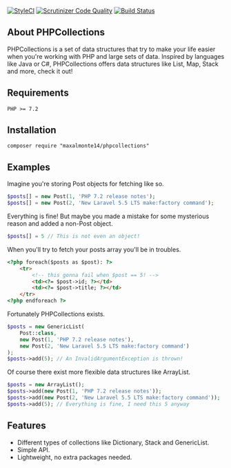 [![StyleCI](https://github.styleci.io/repos/106444310/shield?branch=master)](https://github.styleci.io/repos/106444310)
[![Scrutinizer Code Quality](https://scrutinizer-ci.com/g/maxalmonte14/phpcollections/badges/quality-score.png?b=master)](https://scrutinizer-ci.com/g/maxalmonte14/phpcollections/?branch=master)
[![Build Status](https://scrutinizer-ci.com/g/maxalmonte14/phpcollections/badges/build.png?b=master)](https://scrutinizer-ci.com/g/maxalmonte14/phpcollections/build-status/master)

## About PHPCollections

PHPCollections is a set of data structures that try to make your life easier when you're working with PHP and large sets of data. Inspired by languages like Java or C#, PHPCollections offers data structures like List, Map, Stack and more, check it out!

## Requirements

```
PHP >= 7.2
```

## Installation

```
composer require "maxalmonte14/phpcollections"
```

## Examples

Imagine you're storing Post objects for fetching like so.

```php
$posts[] = new Post(1, 'PHP 7.2 release notes');
$posts[] = new Post(2, 'New Laravel 5.5 LTS make:factory command');
```

Everything is fine! But maybe you made a mistake for some mysterious reason and added a non-Post object.

```php
$posts[] = 5 // This is not even an object!
```

When you'll try to fetch your posts array you'll be in troubles.

```html
<?php foreach($posts as $post): ?>
    <tr>
        <!-- this gonna fail when $post == 5! -->
        <td><?= $post->id; ?></td>
        <td><?= $post->title; ?></td>
    </tr>
<?php endforeach ?>
```

Fortunately PHPCollections exists.

```php
$posts = new GenericList(
    Post::class,
    new Post(1, 'PHP 7.2 release notes'),
    new Post(2, 'New Laravel 5.5 LTS make:factory command')
);
$posts->add(5); // An InvalidArgumentException is thrown!
```

Of course there exist more flexible data structures like ArrayList.

```php
$posts = new ArrayList();
$posts->add(new Post(1, 'PHP 7.2 release notes'));
$posts->add(new Post(2, 'New Laravel 5.5 LTS make:factory command'));
$posts->add(5); // Everything is fine, I need this 5 anyway
```

## Features

- Different types of collections like Dictionary, Stack and GenericList.
- Simple API.
- Lightweight, no extra packages needed.
